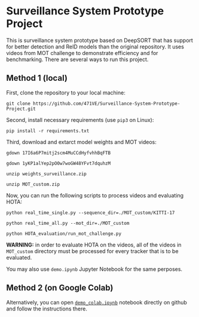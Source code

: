 # Surveillance System Prototype Project

This is surveillance system prototype based on DeepSORT that has support for better detection and ReID models than the original repository. It uses videos from MOT challenge to demonstrate efficiency and for benchmarking. There are several ways to run this project.

## Method 1 (local)

First, clone the repository to your local machine:

```
git clone https://github.com/471VE/Surveillance-System-Prototype-Project.git
```

Second, install necessary requirements (use ```pip3``` on Linux):
```
pip install -r requirements.txt
```

Third, download and extarct model weights and MOT videos:
```
gdown 17I6a6P7mitj2scm4MuCCdHyfvhhBqFTB

gdown 1yKP1alYep2pO0w7woGW48YFvt7dquhzM

unzip weights_surveillance.zip

unzip MOT_custom.zip
```

Now, you can run the following scripts to process videos and evaluating HOTA:

```
python real_time_single.py --sequence_dir=./MOT_custom/KITTI-17

python real_time_all.py --mot_dir=./MOT_custom

python HOTA_evaluation/run_mot_challenge.py
```

<b>WARNING:</b> in order to evaluate HOTA on the videos, all of the videos in ```MOT_custom``` directory must be processed for every tracker that is to be evaluated.

You may also use ```demo.ipynb``` Jupyter Notebook for the same perposes.

## Method 2 (on Google Colab)

Alternatively, you can open [```demo_colab.ipynb```](https://github.com/471VE/Surveillance-System-Prototype-Project/blob/master/demo_colab.ipynb) notebook directly on github and follow the instructions there.